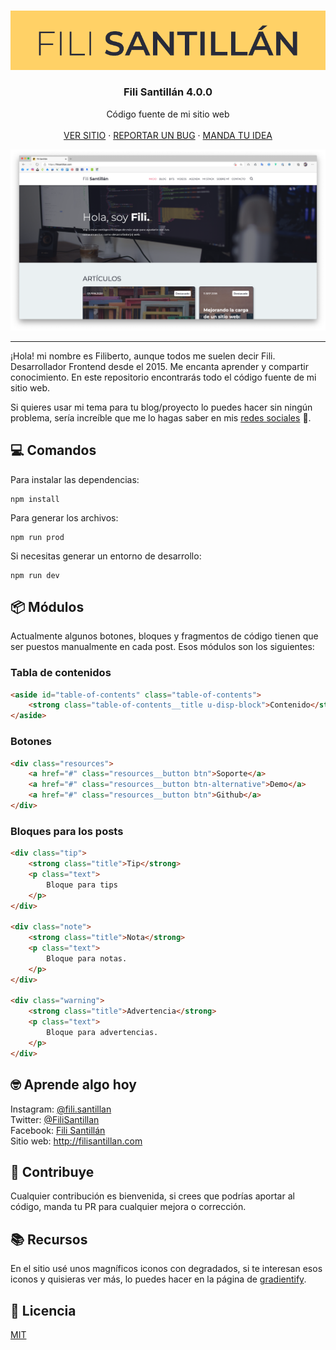 <br/>

<p align="center">
  <a href="https://github.com/FiliSantillan/asynchronism">
    <img src="gh-static/gh-logo.png" alt="Logo">
  </a>

  <h3 align="center">Fili Santillán 4.0.0</h3>

  <p align="center">
    Código fuente de mi sitio web
    <br />
    <br />
    <a href="https://filisantillan.com/" target="_blank" rel="noopener">VER SITIO</a>
    ·
    <a href="https://github.com/FiliSantillan/Blog/issues/new?assignees=FiliSantillan&labels=Bug&template=bug.md">REPORTAR UN BUG</a>
    ·
    <a href="https://github.com/FiliSantillan/Blog/issues/new?assignees=FiliSantillan&labels=Suggestion&template=feature.md">MANDA TU IDEA</a>
  </p>

  <p align="center">
    <img src="gh-static/gh-site.png" alt="Fili Santillán Site">
  </p>
</p>

<hr />

¡Hola! mi nombre es Filiberto, aunque todos me suelen decir Fili. Desarrollador Frontend desde el 2015. Me encanta aprender y compartir conocimiento. En este repositorio encontrarás todo el código fuente de mi sitio web.

Si quieres usar mi tema para tu blog/proyecto lo puedes hacer sin ningún problema, sería increíble que me lo hagas saber en mis [redes sociales](#%f0%9f%a4%93-aprende-algo-hoy) 🤟.

## 💻 Comandos

Para instalar las dependencias:

```
npm install
```

Para generar los archivos:

```
npm run prod
```

Si necesitas generar un entorno de desarrollo:

```
npm run dev
```

## 📦 Módulos

Actualmente algunos botones, bloques y fragmentos de código tienen que ser puestos manualmente en cada post. Esos módulos son los siguientes:

### Tabla de contenidos

```html
<aside id="table-of-contents" class="table-of-contents">
    <strong class="table-of-contents__title u-disp-block">Contenido</strong>
</aside>
```

### Botones

```html
<div class="resources">
    <a href="#" class="resources__button btn">Soporte</a>
    <a href="#" class="resources__button btn-alternative">Demo</a>
    <a href="#" class="resources__button btn">Github</a>
</div>
```

### Bloques para los posts

```html
<div class="tip">
    <strong class="title">Tip</strong>
    <p class="text">
        Bloque para tips
    </p>
</div>

<div class="note">
    <strong class="title">Nota</strong>
    <p class="text">
        Bloque para notas.
    </p>
</div>

<div class="warning">
    <strong class="title">Advertencia</strong>
    <p class="text">
        Bloque para advertencias.
    </p>
</div>
```

## 🤓 Aprende algo hoy

Instagram: [@fili.santillan](https://www.instagram.com/fili.santillan/)  
Twitter: [@FiliSantillan](https://twitter.com/FiliSantillan)  
Facebook: [Fili Santillán](https://www.facebook.com/FiliSantillan96/)  
Sitio web: http://filisantillan.com

## 🤜 Contribuye

Cualquier contribución es bienvenida, si crees que podrías aportar al código, manda tu PR para cualquier mejora o corrección.

## 📚 Recursos

En el sitio usé unos magníficos iconos con degradados, si te interesan esos iconos y quisieras ver más, lo puedes hacer en la página de [gradientify](https://www.iconshock.com/svg-icons/).

## 📜 Licencia

[MIT](https://github.com/FiliSantillan/Blog/blob/master/LICENSE)
